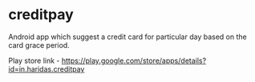 # creditpay
Android app which suggest a credit card for particular day based on the card grace period.

Play store link - https://play.google.com/store/apps/details?id=in.haridas.creditpay
